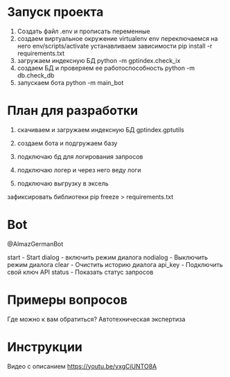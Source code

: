 # Запуск проекта

1. Создать файл .env и прописать переменные
2. создаем виртуальное окружение virtualenv env
переключаемся на него env/scripts/activate
устанавливаем зависимости pip install -r requirements.txt
3. загружаем индексную БД python -m gptindex.check_ix 
4. создаем БД и проверяем ее работоспособность
    python -m db.check_db
5. запускаем бота
    python -m main_bot


# План для разработки
1. скачиваем и загружаем индексную БД gptindex.gptutils
    
2. создаем бота и подгружаем базу
3. подключаю бд для логирования запросов
4. подключаю логер и через него веду логи
5. подключаю выгрузку в эксель

зафиксировать библиотеки
pip freeze > requirements.txt
# Bot
@AlmazGermanBot

start - Start
dialog - включить режим диалога
nodialog - Выключить режим диалога 
clear - Очистить историю диалога 
api_key - Подключить свой ключ API
status - Показать статус запросов

# Примеры вопросов
Где можно к вам обратиться?
Автотехническая экспертиза

# Инструкции
Видео с описанием
https://youtu.be/vxgCiUNTO8A
